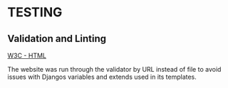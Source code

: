 # TESTING

## Validation and Linting 

[W3C - HTML](https://validator.w3.org/)


The website was run through the validator by URL instead of file to avoid issues with Djangos variables and extends used in its templates.